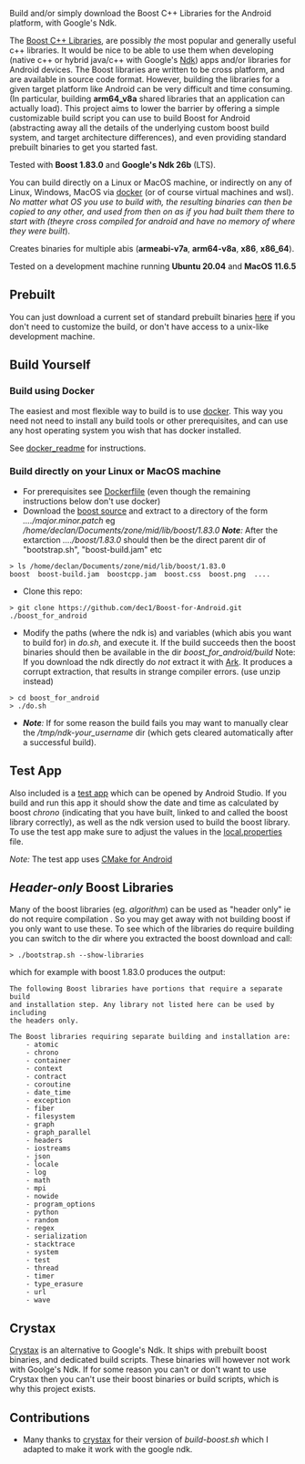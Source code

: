 
Build and/or simply download the Boost C++ Libraries for the Android platform, with Google's Ndk.

The [Boost C++ Libraries](http://www.boost.org/), are possibly *the* most popular and generally useful c++ libraries. It would be nice to be able to use them when developing (native c++ or hybrid java/c++ with Google's [Ndk](https://developer.android.com/ndk/)) apps and/or libraries for Android devices.
The Boost libraries are written to be cross platform, and are available in source code format. However, building the libraries for a given target platform like Android can be very difficult and time consuming. (In particular, building **arm64_v8a** shared libraries that an application can actually load). This project aims to lower the barrier by offering a simple customizable build script you can use to build Boost for Android (abstracting away all the details of the underlying custom boost build system, and target architecture differences), and even providing standard prebuilt binaries to get you started fast.

Tested with **Boost 1.83.0** and **Google's Ndk 26b**  (LTS).

You can build directly on a Linux or MacOS machine, or indirectly on any of Linux, Windows, MacOS via [docker](https://www.docker.com) (or of course virtual machines and wsl). _No matter what OS you use to build with, the resulting binaries can then be copied to any other, and used from then on as if you had built them there to start with (theyre cross compiled *for* android and have no memory of *where* they were built_).


Creates binaries for multiple abis (**armeabi-v7a**, **arm64-v8a**, **x86**, **x86_64**).


Tested on a development machine running **Ubuntu 20.04** and **MacOS 11.6.5**

## Prebuilt
You can just download a current set of standard prebuilt binaries [here](https://github.com/dec1/Boost-for-Android/releases) if you don't need to customize the build, or don't have access to a unix-like development machine. 
<!--- [here](http://silverglint.com/boost-for-android/) --->

## Build Yourself

### Build using Docker
The easiest and most flexible way to build is to use [docker](https://www.docker.com). 
This way you need not need to install any build tools or other prerequisites, and can use any host operating system you wish that has docker installed. 

See [docker_readme](./docker/docker_readme.md) for instructions.

### Build directly on your Linux or MacOS machine

* For prerequisites see [Dockerflile](./docker/droid_base#L18) (even though the remaining instructions below don't use docker)
* Download the [boost source](https://www.boost.org) and extract to a directory of the form *..../major.minor.patch* 
  eg */home/declan/Documents/zone/mid/lib/boost/1.83.0* 
  *__Note__:* After the extarction *..../boost/1.83.0* should then be the direct parent dir of "bootstrap.sh", "boost-build.jam" etc


```
> ls /home/declan/Documents/zone/mid/lib/boost/1.83.0
boost  boost-build.jam  boostcpp.jam  boost.css  boost.png  ....
``` 

* Clone this repo:

```
> git clone https://github.com/dec1/Boost-for-Android.git ./boost_for_android
``` 


* Modify the paths (where the ndk is) and variables (which abis you want to build for) in *do.sh*, and execute it. If the build succeeds then the boost binaries should then be available in the dir *boost_for_android/build*
Note: If you download the ndk directly do *not* extract it with [Ark](https://apps.kde.org/de/ark). It produces a corrupt extraction, that results in strange compiler errors. (use unzip instead)
```
> cd boost_for_android
> ./do.sh
```



* *__Note__:* If for some reason the build fails you may want to manually clear the */tmp/ndk-your_username* dir (which gets cleared automatically after a successful build).



## Test App 
Also included is a [test app](./example_app/) which can be opened by Android Studio. If you build and run this app it should show the date and time as calculated by boost *chrono*  (indicating that you have built, linked to and called the boost library correctly), as well as the ndk version used to build the boost library.
To use the test app make sure to adjust the values in the [local.properties](./example_app/local.properties) file.

*Note:* The test app uses [CMake for Android](https://developer.android.com/ndk/guides/cmake)


## *Header-only* Boost Libraries
Many of the boost libraries (eg. *algorithm*) can be used as "header only" ie do not require compilation . So you may get away with not building boost if you only
want to use these. To see which of the libraries do require building you can switch to the dir where you extracted the boost download and call:

```
> ./bootstrap.sh --show-libraries 
```

which for example with boost 1.83.0 produces the output:

```
The following Boost libraries have portions that require a separate build
and installation step. Any library not listed here can be used by including
the headers only.

The Boost libraries requiring separate building and installation are:
    - atomic
    - chrono
    - container
    - context
    - contract
    - coroutine
    - date_time
    - exception
    - fiber
    - filesystem
    - graph
    - graph_parallel
    - headers
    - iostreams
    - json
    - locale
    - log
    - math
    - mpi
    - nowide
    - program_options
    - python
    - random
    - regex
    - serialization
    - stacktrace
    - system
    - test
    - thread
    - timer
    - type_erasure
    - url
    - wave

```
## Crystax
[Crystax](https://www.crystax.net/) is an alternative to Google's Ndk. It ships with prebuilt boost binaries, and dedicated build scripts.
These binaries will however not work with Goolge's Ndk. If for some reason you can't or don't want to use Crystax then you can't use their boost binaries or build scripts, which is why this project exists.

## Contributions
- Many thanks to [crystax](https://github.com/crystax/android-platform-ndk/tree/master/build/tools) for their version of *build-boost.sh* which I adapted to make it work with the google ndk.

